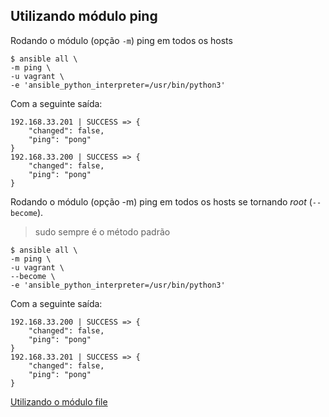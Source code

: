 ## Utilizando módulo ping

Rodando o módulo (opção `-m`) ping em todos os hosts

```shell
$ ansible all \
-m ping \
-u vagrant \
-e 'ansible_python_interpreter=/usr/bin/python3'
```

Com a seguinte saída:

```shell
192.168.33.201 | SUCCESS => {
    "changed": false, 
    "ping": "pong"
}
192.168.33.200 | SUCCESS => {
    "changed": false, 
    "ping": "pong"
}
```

Rodando o módulo (opção -m) ping em todos os hosts se tornando _root_ (`--become`).
> sudo sempre é o método padrão

```shell
$ ansible all \
-m ping \
-u vagrant \
--become \
-e 'ansible_python_interpreter=/usr/bin/python3'
```

Com a seguinte saída:

```shell
192.168.33.200 | SUCCESS => {
    "changed": false, 
    "ping": "pong"
}
192.168.33.201 | SUCCESS => {
    "changed": false, 
    "ping": "pong"
}
```

[Utilizando o módulo file](file.md)
